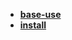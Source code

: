 * [**base-use**](/Code%20Language/database/Elastic%20Search/base-use/README)  
* [**install**](/Code%20Language/database/Elastic%20Search/install/README)  
